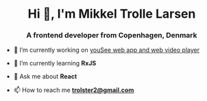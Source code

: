 <h1 align="center">Hi 👋, I'm Mikkel Trolle Larsen</h1>
<h3 align="center">A frontend developer from Copenhagen, Denmark</h3>

- 🔭 I’m currently working on [youSee web app and web video player](yousee.tv)

- 🌱 I’m currently learning **RxJS**

- 💬 Ask me about **React**

- 📫 How to reach me **trolster2@gmail.com**
